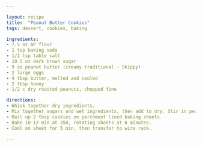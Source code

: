 ```yaml
---

layout: recipe
title:  "Peanut Butter Cookies"
tags: dessert, cookies, baking

ingredients:
- 7.5 oz AP flour
- 1 tsp baking soda
- 1/2 tsp table salt
- 10.5 oz dark brown sugar
- 9 oz peanut butter (creamy traditional - Skippy)
- 2 large eggs
- 4 tbsp butter, melted and cooled
- 2 tbsp honey
- 1/2 c dry roasted peanuts, chopped fine

directions:
- Whisk together dry ingredients.
- Mix together sugars and wet ingredients, then add to dry. Stir in peanuts last.
- Ball up 2 tbsp cookies on parchment lined baking sheets.
- Bake 10-12 min at 350, rotating sheets at 6 minutes.
- Cool on sheet for 5 min, then transfer to wire rack.

---
```


